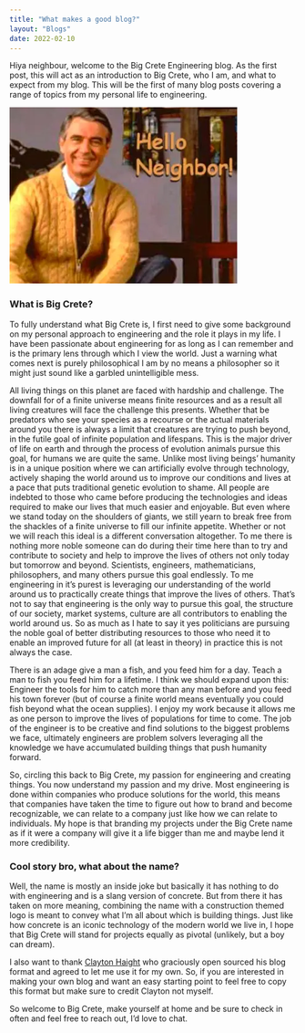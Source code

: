 ```yaml
---
title: "What makes a good blog?"
layout: "Blogs"
date: 2022-02-10
---
```


Hiya neighbour, welcome to the Big Crete Engineering blog. As the first post, this will act as an introduction to Big Crete, 
who I am, and what to expect from my blog. This will be the first of many blog posts covering a range of topics from my 
personal life to engineering.

<img class="center-picture sixty-per" src="./Assets/Icons/mrRogers.jpeg">

### What is Big Crete?

To fully understand what Big Crete is, I first need to give some background on my personal approach to engineering and 
the role it plays in my life. I have been passionate about engineering for as long as I can remember and is the primary 
lens through which I view the world. Just a warning what comes next is purely philosophical I am by no means a 
philosopher so it might just sound like a garbled unintelligible mess.

All living things on this planet are faced with hardship and challenge. The downfall for of a finite universe means 
finite resources and as a result all living creatures will face the challenge this presents. Whether that be predators 
who see your species as a recourse or the actual materials around you there is always a limit that creatures are trying 
to push beyond, in the futile goal of infinite population and lifespans. This is the major driver of life on earth and 
through the process of evolution animals pursue this goal, for humans we are quite the same. Unlike most living beings’ 
humanity is in a unique position where we can artificially evolve through technology, actively shaping the world around
us to improve our conditions and lives at a pace that puts traditional genetic evolution to shame. All people are 
indebted to those who came before producing the technologies and ideas required to make our lives that much easier and 
enjoyable. But even where we stand today on the shoulders of giants, we still yearn to break free from the shackles of 
a finite universe to fill our infinite appetite. Whether or not we will reach this ideal is a different conversation
altogether. To me there is nothing more noble someone can do during their time here than to try and contribute to 
society and help to improve the lives of others not only today but tomorrow and beyond. Scientists, engineers, 
mathematicians, philosophers, and many others pursue this goal endlessly. To me engineering in it’s purest is leveraging 
our understanding of the world around us to practically create things that improve the lives of others. That’s not to 
say that engineering is the only way to pursue this goal, the structure of our society, market systems, culture are all 
contributors to enabling the world around us. So as much as I hate to say it yes politicians are pursuing the noble goal 
of better distributing resources to those who need it to enable an improved future for all (at least in theory) in 
practice this is not always the case.

There is an adage give a man a fish, and you feed him for a day. Teach a man to fish you feed him for a lifetime. 
I think we should expand upon this: Engineer the tools for him to catch more than any man before and you feed his town 
forever (but of course a finite world means eventually you could fish beyond what the ocean supplies). I enjoy my work 
because it allows me as one person to improve the lives of populations for time to come. The job of the engineer is to 
be creative and find solutions to the biggest problems we face, ultimately engineers are problem solvers leveraging all 
the knowledge we have accumulated building things that push humanity forward.

So, circling this back to Big Crete, my passion for engineering and creating things. You now understand my passion and 
my drive. Most engineering is done within companies who produce solutions for the world, this means that companies have 
taken the time to figure out how to brand and become recognizable, we can relate to a company just like how we can 
relate to individuals. My hope is that branding my projects under the Big Crete name as if it were a company will give 
it a life bigger than me and maybe lend it more credibility.

### Cool story bro, what about the name?
Well, the name is mostly an inside joke but basically it has nothing to do with engineering and is a slang version of 
concrete. But from there it has taken on more meaning, combining the name with a construction themed logo is meant to 
convey what I’m all about which is building things. Just like how concrete is an iconic technology of the modern world 
we live in, I hope that Big Crete will stand for projects equally as pivotal (unlikely, but a boy can dream).

I also want to thank [Clayton Haight](https://clayhaight.com) who graciously open sourced his blog format and agreed to let me 
use it for my own. So, if you are interested in making your own blog and want an easy starting point to feel free to 
copy this format but make sure to credit Clayton not myself.

So welcome to Big Crete, make yourself at home and be sure to check in often and feel free to reach out, I’d love to chat.